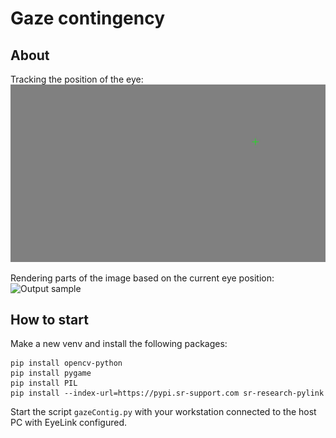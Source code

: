 # Gaze contingency

## About
Tracking the position of the eye:
![Output sample](gifs/tracking_eye_pos.gif)

Rendering parts of the image based on the current eye position:
![Output sample](gifs/image_following_gaze.gif)

## How to start

Make a new venv and install the following packages:

    pip install opencv-python
    pip install pygame
    pip install PIL
    pip install --index-url=https://pypi.sr-support.com sr-research-pylink

Start the script `gazeContig.py` with your workstation connected to the host PC with EyeLink configured.
